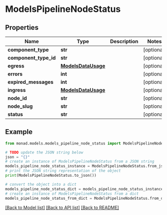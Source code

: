 # ModelsPipelineNodeStatus


## Properties

Name | Type | Description | Notes
------------ | ------------- | ------------- | -------------
**component_type** | **str** |  | [optional] 
**component_type_id** | **str** |  | [optional] 
**egress** | [**ModelsDataUsage**](ModelsDataUsage.md) |  | [optional] 
**errors** | **int** |  | [optional] 
**expired_messages** | **int** |  | [optional] 
**ingress** | [**ModelsDataUsage**](ModelsDataUsage.md) |  | [optional] 
**node_id** | **str** |  | [optional] 
**node_slug** | **str** |  | [optional] 
**status** | **str** |  | [optional] 

## Example

```python
from monad.models.models_pipeline_node_status import ModelsPipelineNodeStatus

# TODO update the JSON string below
json = "{}"
# create an instance of ModelsPipelineNodeStatus from a JSON string
models_pipeline_node_status_instance = ModelsPipelineNodeStatus.from_json(json)
# print the JSON string representation of the object
print(ModelsPipelineNodeStatus.to_json())

# convert the object into a dict
models_pipeline_node_status_dict = models_pipeline_node_status_instance.to_dict()
# create an instance of ModelsPipelineNodeStatus from a dict
models_pipeline_node_status_from_dict = ModelsPipelineNodeStatus.from_dict(models_pipeline_node_status_dict)
```
[[Back to Model list]](../README.md#documentation-for-models) [[Back to API list]](../README.md#documentation-for-api-endpoints) [[Back to README]](../README.md)


